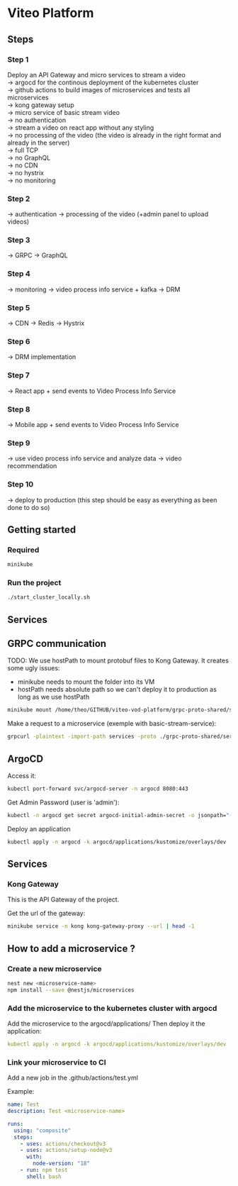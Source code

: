 # Viteo Platform

## Steps

### Step 1

Deploy an API Gateway and micro services to stream a video  
-> argocd for the continous deployment of the kubernetes cluster  
-> github actions to build images of microservices and tests all microservices  
-> kong gateway setup  
-> micro service of basic stream video  
-> no authentication  
-> stream a video on react app without any styling  
-> no processing of the video (the video is already in the right format and already in the server)  
-> full TCP  
-> no GraphQL  
-> no CDN  
-> no hystrix  
-> no monitoring  

### Step 2

-> authentication
-> processing of the video (+admin panel to upload videos)

### Step 3

-> GRPC
-> GraphQL

### Step 4

-> monitoring
-> video process info service + kafka
-> DRM

### Step 5

-> CDN
-> Redis
-> Hystrix

### Step 6

-> DRM implementation

### Step 7

-> React app + send events to Video Process Info Service

### Step 8

-> Mobile app + send events to Video Process Info Service

### Step 9
-> use video process info service and analyze data
-> video recommendation

### Step 10

-> deploy to production (this step should be easy as everything as been done to do so)

## Getting started

### Required

```bash
minikube
```

### Run the project

```bash
./start_cluster_locally.sh
```

## Services

## GRPC communication

TODO: We use hostPath to mount protobuf files to Kong Gateway.
It creates some ugly issues:
* minikube needs to mount the folder into its VM
* hostPath needs absolute path so we can't deploy it to production as long as we use hostPath

```bash
minikube mount /home/theo/GITHUB/viteo-vod-platform/grpc-proto-shared/services:/home/theo/GITHUB/viteo-vod-platform/grpc-proto-shared/services
```

Make a request to a microservice (exemple with basic-stream-service):
```bash
grpcurl -plaintext -import-path services -proto ./grpc-proto-shared/services/basicstream/v1/app.proto basic-stream-service.local:<kong-proxy-port> basicstream.v1.AppService/GetHello
```

## ArgoCD

Access it:

```bash
kubectl port-forward svc/argocd-server -n argocd 8080:443
```

Get Admin Password (user is 'admin'):

```bash
kubectl -n argocd get secret argocd-initial-admin-secret -o jsonpath="{.data.password}" | base64 -d
```

Deploy an application

```bash
kubectl apply -n argocd -k argocd/applications/kustomize/overlays/dev
```

## Services

### Kong Gateway

This is the API Gateway of the project.

Get the url of the gateway:
```bash
minikube service -n kong kong-gateway-proxy --url | head -1
```

## How to add a microservice ?

### Create a new microservice

```bash
nest new <microservice-name>
npm install --save @nestjs/microservices
```

### Add the microservice to the kubernetes cluster with argocd

Add the microservice to the argocd/applications/
Then deploy it the application:

```yaml
kubectl apply -n argocd -k argocd/applications/kustomize/overlays/dev
```

### Link your microservice to CI

Add a new job in the .github/actions/test.yml

Example:

```yaml
name: Test
description: Test <microservice-name>

runs:
  using: "composite"
  steps:
    - uses: actions/checkout@v3
    - uses: actions/setup-node@v3
      with:
        node-version: "18"
    - run: npm test
      shell: bash
```
